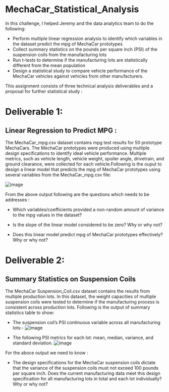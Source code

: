 # MechaCar_Statistical_Analysis

In this challenge, I helped Jeremy and the data analytics team to do the following:

- Perform multiple linear regression analysis to identify which variables in the dataset predict the mpg of MechaCar prototypes
- Collect summary statistics on the pounds per square inch (PSI) of the suspension coils from the manufacturing lots
- Run t-tests to determine if the manufacturing lots are statistically different from the mean population
- Design a statistical study to compare vehicle performance of the MechaCar vehicles against vehicles from other manufacturers.

This assignment consists of three technical analysis deliverables and a proposal for further statistical study :

# Deliverable 1:

## Linear Regression to Predict MPG :
The MechaCar_mpg.csv dataset contains mpg test results for 50 prototype MechaCars. The MechaCar prototypes were produced using multiple design specifications to identify ideal vehicle performance. Multiple metrics, such as vehicle length, vehicle weight, spoiler angle, drivetrain, and ground clearance, were collected for each vehicle.Following is the ouput to design a linear model that predicts the mpg of MechaCar prototypes using several variables from the MechaCar_mpg.csv file:

![image](https://user-images.githubusercontent.com/92283185/152617167-9bab8a41-afbe-4489-a51a-2a28eeaebb34.png)

From the above output following are the questions which needs to be addresses :

- Which variables/coefficients provided a non-random amount of variance to the mpg values in the dataset?


- Is the slope of the linear model considered to be zero? Why or why not?


- Does this linear model predict mpg of MechaCar prototypes effectively? Why or why not?


# Deliverable 2:

## Summary Statistics on Suspension Coils
The MechaCar Suspension_Coil.csv dataset contains the results from multiple production lots. In this dataset, the weight capacities of multiple suspension coils were tested to determine if the manufacturing process is consistent across production lots. Following is the output of summary statistics table to show:

- The suspension coil’s PSI continuous variable across all manufacturing lots:-
![image](https://user-images.githubusercontent.com/92283185/152617478-3732a1fd-0cd7-4492-b9af-c38d346ce4f7.png)



- The following PSI metrics for each lot: mean, median, variance, and standard deviation.
![image](https://user-images.githubusercontent.com/92283185/152617531-cd029f54-c6f0-4375-b899-95a0cc3fc86b.png)

For the aboce output we need to know :

- The design specifications for the MechaCar suspension coils dictate that the variance of the suspension coils must not exceed 100 pounds per square inch. Does the current manufacturing data meet this design specification for all manufacturing lots in total and each lot individually? Why or why not?
